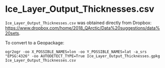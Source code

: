 # Ice_Layer_Output_Thicknesses.csv

`Ice_Layer_Output_Thicknesses.csv` was obtained directly from Dropbox:
https://www.dropbox.com/home/2018_QArctic/Data%20suggestions/data%20sets.

To convert to a Geopackage:

```
ogr2ogr -oo X_POSSIBLE_NAMES=lon -oo Y_POSSIBLE_NAMES=lat -a_srs "EPSG:4326" -oo AUTODETECT_TYPE=True Ice_Layer_Output_Thicknesses.gpkg Ice_Layer_Output_Thicknesses.csv
```
